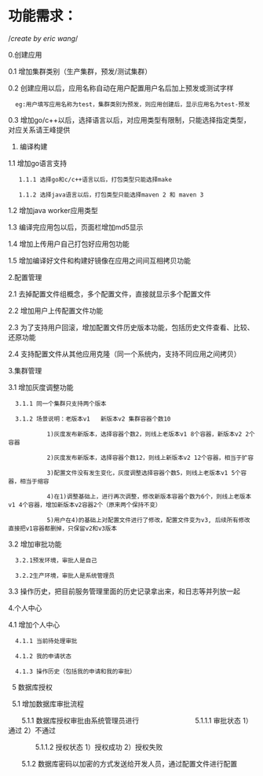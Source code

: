 
# 功能需求：

/*create by eric wang*/

0.创建应用

0.1 增加集群类别（生产集群，预发/测试集群）

0.2 创建应用以后，应用名称自动在用户配置用户名后加上预发或测试字样

      eg:用户填写应用名称为test，集群类别为预发，则应用创建后，显示应用名为test-预发

0.3 增加go/c++以后，选择语言以后，对应用类型有限制，只能选择指定类型，对应关系请王峰提供

1. 编译构建

1.1 增加go语言支持

       1.1.1 选择go和c/c++语言以后，打包类型只能选择make

       1.1.2 选择java语言以后，打包类型只能选择maven 2 和 maven 3

1.2 增加java worker应用类型

1.3 编译完应用包以后，页面栏增加md5显示

1.4 增加上传用户自己打包好应用包功能

1.5 增加编译好文件和构建好镜像在应用之间间互相拷贝功能

2.配置管理

2.1 去掉配置文件组概念，多个配置文件，直接就显示多个配置文件

2.2 增加用户上传配置文件功能

2.3 为了支持用户回滚，增加配置文件历史版本功能，包括历史文件查看、比较、还原功能

2.4 支持配置文件从其他应用克隆（同一个系统内，支持不同应用之间拷贝）

3.集群管理

3.1 增加灰度调整功能

      3.1.1 同一个集群只支持两个版本

      3.1.2 场景说明：老版本v1   新版本v2 集群容器个数10

               1)灰度发布新版本，选择容器个数2，则线上老版本v1 8个容器，新版本v2 2个容器

               2)灰度发布新版本，选择容器个数12，则线上新版本v2 12个容器，相当于扩容

               3)配置文件没有发生变化，灰度调整选择容器个数5，则线上老版本v1 5个容器，相当于缩容

               4)在1)调整基础上，进行再次调整，修改新版本容器个数为6个，则线上老版本v1 4个容器，增加新版本v2容器2个（原来两个保持不变）

               5)用户在4)的基础上对配置文件进行了修改，配置文件变为v3, 后续所有修改直接把v1容器都删掉，只保留v2和v3版本

3.2 增加审批功能

      3.2.1预发环境，审批人是自己

      3.2.2生产环境，审批人是系统管理员

3.3 操作历史，把目前服务管理里面的历史记录拿出来，和日志等并列放一起

4.个人中心

4.1 增加个人中心

      4.1.1 当前待处理审批

      4.1.2 我的申请状态

      4.1.3 操作历史（包括我的申请和我的审批）
   
   5 数据库授权
   
   5.1 增加数据库审批流程
        
        5.1.1 数据库授权审批由系统管理员进行
              
              
               5.1.1.1 审批状态  1）通过  2）不通过
              
               5.1.1.2 授权状态  1）授权成功  2）授权失败
              
        5.1.2 数据库密码以加密的方式发送给开发人员，通过配置文件进行配置
